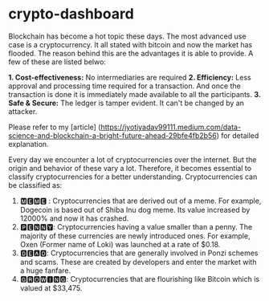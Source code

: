 # crypto-dashboard

Blockchain has become a hot topic these days. The most advanced use case is a cryptocurrency. It all stated with bitcoin and now the market has flooded. The reason behind this are the advantages it is able to provide. A few of these are listed belwo: 


**1. Cost-effectiveness:** No intermediaries are required
**2. Efficiency:** Less approval and processing time required for a transaction. And once the transaction is done it is immediately made available to all the participants.
**3. Safe & Secure:** The ledger is tamper evident. It can't be changed by an attacker.

Please refer to my [article] (https://jyotiyadav99111.medium.com/data-science-and-blockchain-a-bright-future-ahead-29bfe4fb2b56) for detailed explanation. 

Every day we encounter a lot of cryptocurrencies over the internet. But the origin and behavior of these vary a lot. Therefore, it becomes essential to classify cryptocurrencies for a better understanding. Cryptocurrencies can be classified as:
1. 🅼🅴🅼🅴 : Cryptocurrencies that are derived out of a meme. For example, Dogecoin is based out of Shiba Inu dog meme. Its value increased by 12000% and now it has crashed.
2. 🅿🅴🅽🅽🆈: Cryptocurrencies having a value smaller than a penny. The majority of these currencies are newly introduced ones. For example, Oxen (Former name of Loki) was launched at a rate of $0.18.
3. 🅳🅴🅰🅳: Cryptocurrencies that are generally involved in Ponzi schemes and scams. These are created by developers and enter the market with a huge fanfare.
4. 🅶🆁🅾🆆🅸🅽🅶: Cryptocurrencies that are flourishing like Bitcoin which is valued at $33,475.


